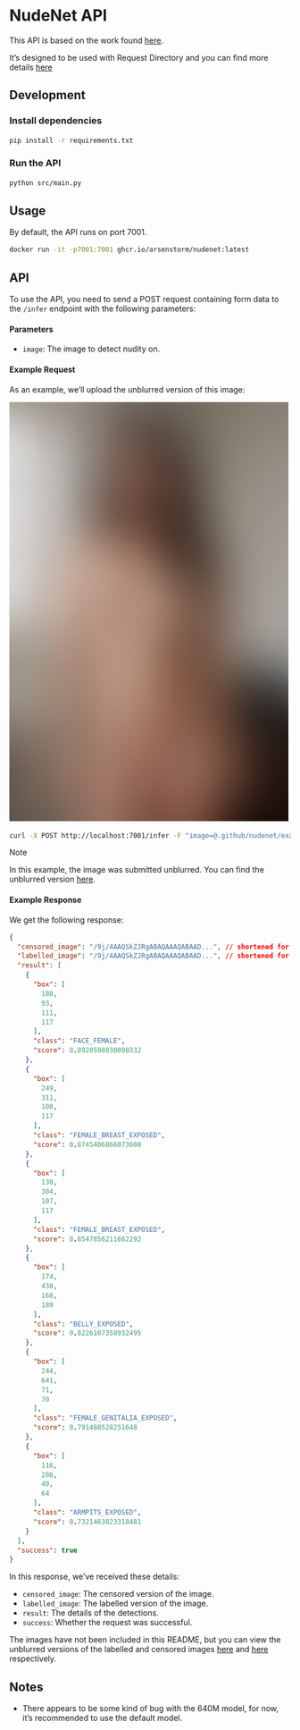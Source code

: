 # NudeNet API

This API is based on the work found
[here](https://github.com/notAI-team/NudeNet).

It’s designed to be used with Request Directory and you can find more details
[here](https://request.directory/nudenet)

## Development

### Install dependencies

```bash
pip install -r requirements.txt
```

### Run the API

```bash
python src/main.py
```

## Usage

By default, the API runs on port 7001.

```bash
docker run -it -p7001:7001 ghcr.io/arsenstorm/nudenet:latest
```

## API

To use the API, you need to send a POST request containing form data to the
`/infer` endpoint with the following parameters:

#### Parameters

- `image`: The image to detect nudity on.

#### Example Request

As an example, we’ll upload the unblurred version of this image:

<img src="../.github/nudenet/example_input_blurred.jpg" alt="example_input" style="max-width: 500px;">

```bash
curl -X POST http://localhost:7001/infer -F "image=@.github/nudenet/example_input.jpg"
```

> [!NOTE]
>
> In this example, the image was submitted unblurred. You can find the unblurred
> version [here](../.github/nudenet/example_input.jpg).

#### Example Response

We get the following response:

```json
{
  "censored_image": "/9j/4AAQSkZJRgABAQAAAQABAAD...", // shortened for brevity
  "labelled_image": "/9j/4AAQSkZJRgABAQAAAQABAAD...", // shortened for brevity
  "result": [
    {
      "box": [
        188,
        93,
        111,
        117
      ],
      "class": "FACE_FEMALE",
      "score": 0.8920598030090332
    },
    {
      "box": [
        249,
        311,
        108,
        117
      ],
      "class": "FEMALE_BREAST_EXPOSED",
      "score": 0.8745406866073608
    },
    {
      "box": [
        130,
        304,
        107,
        117
      ],
      "class": "FEMALE_BREAST_EXPOSED",
      "score": 0.8547856211662292
    },
    {
      "box": [
        174,
        438,
        168,
        189
      ],
      "class": "BELLY_EXPOSED",
      "score": 0.8226107358932495
    },
    {
      "box": [
        244,
        641,
        71,
        70
      ],
      "class": "FEMALE_GENITALIA_EXPOSED",
      "score": 0.791488528251648
    },
    {
      "box": [
        116,
        286,
        40,
        64
      ],
      "class": "ARMPITS_EXPOSED",
      "score": 0.7321463823318481
    }
  ],
  "success": true
}
```

In this response, we’ve received these details:

- `censored_image`: The censored version of the image.
- `labelled_image`: The labelled version of the image.
- `result`: The details of the detections.
- `success`: Whether the request was successful.

The images have not been included in this README, but you can view the unblurred
versions of the labelled and censored images
[here](../.github/nudenet/example_response_labelled.jpg) and
[here](../.github/nudenet/example_response_censored.jpg) respectively.

## Notes

- There appears to be some kind of bug with the 640M model, for now, it’s
  recommended to use the default model.
